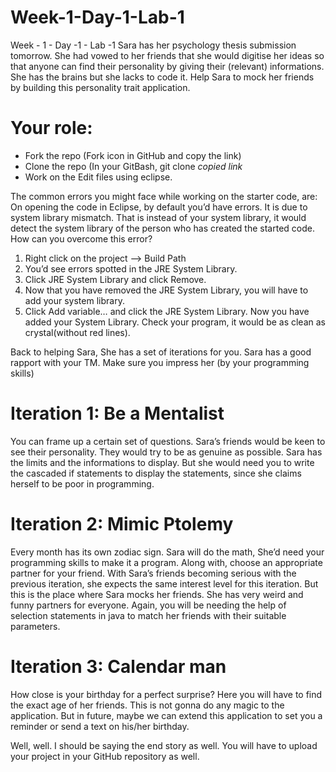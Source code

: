 # Week-1-Day-1-Lab-1
Week - 1 - Day -1 - Lab -1
Sara has her psychology thesis submission tomorrow. She had vowed to her friends that she would digitise her ideas so that anyone can find their personality by giving their (relevant) informations. She has the brains but she lacks to code it. Help Sara to mock her friends by building this personality trait application.

# Your role:
* Fork the repo (Fork icon in GitHub and copy the link)
* Clone the repo (In your GitBash, git clone *copied link*
* Work on the Edit files using eclipse.

The common errors you might face while working on the starter code, are:
On opening the code in Eclipse, by default you’d have errors. It is due to system library mismatch. That is instead of your system library, it would detect the system library of the person who has created the started code.
How can you overcome this error?
1. Right click on the project —> Build Path 
2. You’d see errors spotted in the JRE System Library.
3. Click JRE System Library and click Remove.
4. Now that you have removed the JRE System Library, you will have to add your system library.
5. Click Add variable… and click the JRE System Library.
Now you have added your System Library. Check your program, it would be as clean as crystal(without red lines).

Back to helping Sara, She has a set of iterations for you. Sara has a good rapport with your TM. Make sure you impress her (by your programming skills)

# Iteration 1: Be a Mentalist
You can frame up a certain set of questions. Sara’s friends would be keen to see their personality. They would try to be as genuine as possible. Sara has the limits and the informations to display. But she would need you to write the cascaded if statements to display the statements, since she claims herself to be poor in programming.
# Iteration 2: Mimic Ptolemy
Every month has its own zodiac sign. Sara will do the math, She’d need your programming skills to make it a program. Along with, choose an appropriate partner for your friend. With Sara’s friends becoming serious with the previous iteration, she expects the same interest level for this iteration. But this is the place where Sara mocks her friends. She has very weird and funny partners for everyone. Again, you will be needing the help of selection statements in java to match her friends with their suitable parameters.
# Iteration 3: Calendar man
How close is your birthday for a perfect surprise? Here you will have to find the exact age of her friends. This is not gonna do any magic to the application. But in future, maybe we can extend this application to set you a reminder or send a text on his/her birthday.

Well, well. I should be saying the end story as well. You will have to upload your project in your GitHub repository as well.
